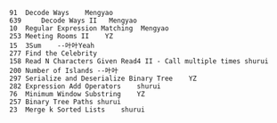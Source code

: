   
	91	Decode Ways	   Mengyao
	639     Decode Ways II	 Mengyao
	10	Regular Expression Matching	 Mengyao
	253	Meeting Rooms II	YZ	
	15	3Sum	--叶叶Yeah
	277	Find the Celebrity	
	158	Read N Characters Given Read4 II - Call multiple times shurui
	200	Number of Islands --叶叶	
	297	Serialize and Deserialize Binary Tree	 YZ		
	282	Expression Add Operators	shurui
	76	Minimum Window Substring	YZ
	257	Binary Tree Paths shurui
	23	Merge k Sorted Lists	shurui

